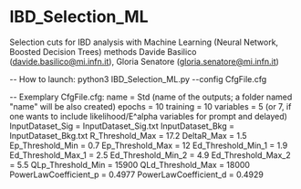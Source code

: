 # IBD_Selection_ML

Selection cuts for IBD analysis with Machine Learning (Neural Network, Boosted Decision Trees) methods
Davide Basilico (davide.basilico@mi.infn.it), Gloria Senatore (gloria.senatore@mi.infn.it)

-- How to launch:
python3 IBD_Selection_ML.py --config CfgFile.cfg

-- Exemplary CfgFile.cfg:
name = Std (name of the outputs; a folder named "name" will be also created) 
epochs = 10
training = 10
variables = 5  (or 7, if one wants to include likelihood/E^alpha variables for prompt and delayed)
InputDataset_Sig = InputDataset_Sig.txt
InputDataset_Bkg = InputDataset_Bkg.txt
R_Threshold_Max = 17.2
DeltaR_Max = 1.5
Ep_Threshold_Min = 0.7
Ep_Threshold_Max = 12
Ed_Threshold_Min_1 = 1.9
Ed_Threshold_Max_1 = 2.5
Ed_Threshold_Min_2 = 4.9
Ed_Threshold_Max_2 = 5.5
QLp_Threshold_Min = 15900
QLd_Threshold_Max = 18000
PowerLawCoefficient_p = 0.4977
PowerLawCoefficient_d = 0.4929 

